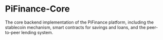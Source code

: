 # PiFinance-Core
The core backend implementation of the PiFinance platform, including the stablecoin mechanism, smart contracts for savings and loans, and the peer-to-peer lending system.

